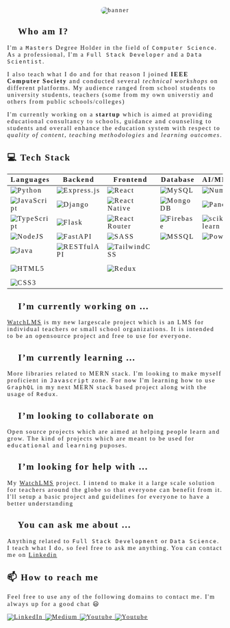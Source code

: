 <span style="font-family:verdana;letter-spacing: 2px;">

<div align='center'>
<img  src="./doc/gifs/banner.gif"
style="border-radius:10px;"
alt="banner" />
</div>

## 👦 Who am I?

I'm a `Masters` Degree Holder in the field of `Computer Science`. As a professional, I'm a `Full Stack Developer` and a `Data Scientist`.

I also teach what I do and for that reason I joined **IEEE Computer Society** and conducted several *technical workshops* on different platforms. My audience ranged from school students to university students, teachers (some from my own universtiy and others from public schools/colleges)

I'm currently working on a **startup** which is aimed at providing educational consultancy to schools, guidance and counseling to students and overall enhance the education system with respect to *quality of content*, *teaching methodologies* and *learning outcomes*.

## 💻 Tech Stack

| Languages | Backend | Frontend | Database | AI/ML/DS | Others |
|---|---|---|---|---|---|
| ![Python](https://img.shields.io/badge/python-3670A0?style=flat-square&logo=python&logoColor=ffdd54) | ![Express.js](https://img.shields.io/badge/express.js-%23404d59.svg?style=flat-square&logo=express&logoColor=%2361DAFB) | ![React](https://img.shields.io/badge/react-%2320232a.svg?style=flat-square&logo=react&logoColor=%2361DAFB) | ![MySQL](https://img.shields.io/badge/mysql-%2300f.svg?style=flat-square&logo=mysql&logoColor=white) | ![NumPy](https://img.shields.io/badge/numpy-%23013243.svg?style=flat-square&logo=numpy&logoColor=white) | ![Figma](https://img.shields.io/badge/figma-%23F24E1E.svg?style=flat-square&logo=figma&logoColor=white) |
| ![JavaScript](https://img.shields.io/badge/javascript-%23323330.svg?style=flat-square&logo=javascript&logoColor=%23F7DF1E) | ![Django](https://img.shields.io/badge/django-%23092E20.svg?style=flat-square&logo=django&logoColor=white) | ![React Native](https://img.shields.io/badge/react_native-%2320232a.svg?style=flat-square&logo=react&logoColor=%2361DAFB) | ![MongoDB](https://img.shields.io/badge/MongoDB-%234ea94b.svg?style=flat-square&logo=mongodb&logoColor=white) | ![Pandas](https://img.shields.io/badge/pandas-%23150458.svg?style=flat-square&logo=pandas&logoColor=white) | ![Adobe Photoshop](https://img.shields.io/badge/photoshop-%23093540.svg?style=flat-square&logo=adobephotoshop&logoColor=#3ac5ea) |
| ![TypeScript](https://img.shields.io/badge/typescript-%23007ACC.svg?style=flat-square&logo=typescript&logoColor=white) | ![Flask](https://img.shields.io/badge/flask-%2307581D.svg?style=flat-square&logo=flask&logoColor=white) | ![React Router](https://img.shields.io/badge/React_Router-CA4245?style=flat-square&logo=react-router&logoColor=white) | ![Firebase](https://img.shields.io/badge/firebase-%23039BE5.svg?style=flat-square&logo=firebase) | ![scikit-learn](https://img.shields.io/badge/scikit--learn-%23F7931E.svg?style=flat-square&logo=scikit-learn&logoColor=white) | ![Adobe Illustrator](https://img.shields.io/badge/Illustrator-%23402A09.svg?style=flat-square&logo=adobeillustrator&logoColor=%23E9A641) |
| ![NodeJS](https://img.shields.io/badge/node.js-6DA55F?style=flat-square&logo=node.js&logoColor=white) | ![FastAPI](https://img.shields.io/badge/FastAPI-%232AB199?style=flat-square&logo=fastapi&logoColor=white) | ![SASS](https://img.shields.io/badge/SASS-hotpink.svg?style=flat-square&logo=SASS&logoColor=white) | ![MSSQL](https://img.shields.io/badge/MSSQL-blue.svg?style=flat-square&logo=microsoft-sql-server&logoColor=white) | ![PowerBI](https://img.shields.io/badge/PowerBI-%234E7CFC.svg?style=flat-square&logo=power-bi) | ![Wordpress](https://img.shields.io/badge/Wordpress-%23000000.svg?style=flat-square&logo=wordpress&logoColor=white) |
| ![Java](https://img.shields.io/badge/java-%23ED8B00.svg?style=flat-square&logo=java&logoColor=white) | ![RESTfulAPI](https://img.shields.io/badge/RESTfulAPI-%234775f2.svg?style=flat-square&logo=restapi) | ![TailwindCSS](https://img.shields.io/badge/tailwindcss-%2338B2AC.svg?style=flat-square&logo=tailwind-css&logoColor=white) |  |  | ![Docker](https://img.shields.io/badge/Docker-blue.svg?style=flat-square&logo=docker) |
| ![HTML5](https://img.shields.io/badge/html5-%23E34F26.svg?style=flat-square&logo=html5&logoColor=white) |  | ![Redux](https://img.shields.io/badge/Redux-%2353C1DE.svg?style=flat-square&logo=redux) |  |  | ![ApacheKafka](https://img.shields.io/badge/ApacheKafka-%234183C4.svg?style=flat-square&logo=apache-kafka) |
| ![CSS3](https://img.shields.io/badge/css3-%231572B6.svg?style=flat-square&logo=css3&logoColor=white) |  |  |  |  |  |

## 🔭 I’m currently working on ...

[WatchLMS](https://github.com/Blankscreen-exe/WatchLMS) is my new largescale project which is an LMS for individual teachers or small school organizations. It is intended to be an opensource project and free to use for everyone.
 
## 🌱 I’m currently learning ...

More libraries related to MERN stack. I'm looking to make myself proficient in `Javascript` zone. For now I'm learning how to use `GraphQL` in my next MERN stack based project along with the usage of `Redux`.

## 👯 I’m looking to collaborate on

Open source projects which are aimed at helping people learn and grow. The kind of projects which are meant to be used for `educational` and `learning` puposes.

## 🤔 I’m looking for help with ...

My [WatchLMS](https://github.com/Blankscreen-exe/WatchLMS) project. I intend to make it a large scale solution for teachers around the globe so that everyone can benefit from it. I'll setup a basic project and guidelines for everyone to have a better understanding

## 💬 You can ask me about ...

Anything related to `Full Stack Development` or `Data Science`. I teach what I do, so feel free to ask me anything. You can contact me on [Linkedin](https://www.linkedin.com/in/muhammad-hammad-hassan-cs101/)
## 📫 How to reach me

Feel free to use any of the following domains to contact me. I'm always up for a good chat 😃


<a href="https://www.linkedin.com/in/muhammad-hammad-hassan-cs101/" target="_blank">
    <img src="https://img.shields.io/badge/LinkedIn-%230077B5.svg?&style=for-the-badge&logo=linkedin&logoColor=white$fontSize=20" alt="LinkedIn">
</a>
<a href="https://medium.com/@hammad.ai" target="_blank">
    <img src="https://img.shields.io/badge/Medium-%230A0A0A.svg?&style=for-the-badge&logo=Medium&logoColor=white" alt="Medium">
</a>
<a href="https://www.youtube.com/@pointersandexceptions" target="_blank">
    <img src="https://img.shields.io/badge/Youtube-%23FF2B2B.svg?&style=for-the-badge&logo=Youtube&logoColor=white" alt="Youtube">
</a>
<a href="mailto:muhammadhammadhassan002@gmail.com" target="_blank">
    <img src="https://img.shields.io/badge/Email-%23E6E6E6.svg?&style=for-the-badge&logo=Gmail&logoColor=red" alt="Youtube">
</a>


</span>